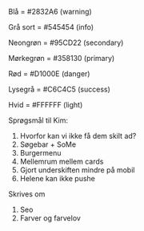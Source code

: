 Blå = #2832A6        (warning)

Grå sort = #545454   (info)

Neongrøn = #95CD22   (secondary)

Mørkegrøn = #358130  (primary)

Rød = #D1000E        (danger)

Lysegrå = #C6C4C5    (success)

Hvid = #FFFFFF       (light)


Sprøgsmål til Kim:

1. Hvorfor kan vi ikke få dem skilt ad?
2. Søgebar + SoMe
3. Burgermenu
4. Mellemrum mellem cards
5. Gjort underskiften mindre på mobil
6. Helene kan ikke pushe



Skrives om

1. Seo
2. Farver og farvelov